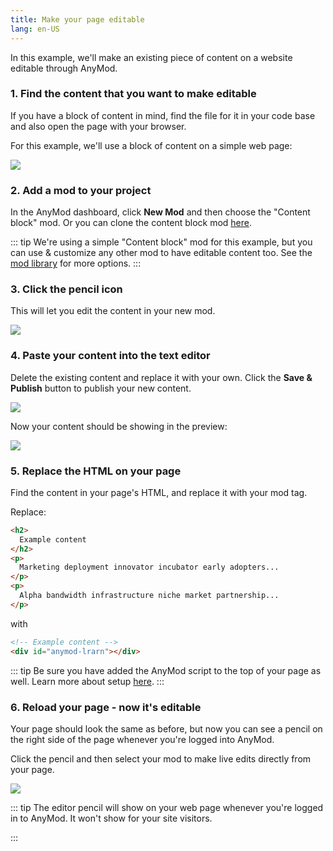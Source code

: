 ```yaml
---
title: Make your page editable
lang: en-US
---
```


In this example, we'll make an existing piece of content on a website editable through AnyMod.

### 1. Find the content that you want to make editable

If you have a block of content in mind, find the file for it in your code base and also open the page with your browser.

For this example, we'll use a block of content on a simple web page:

<img src="https://res.cloudinary.com/component/image/upload/c_scale,w_1200/v1534436338/editable-01_uhihft.png">

### 2. Add a mod to your project

In the AnyMod dashboard, click **New Mod** and then choose the "Content block" mod. Or you can clone the content block mod [here](https://anymod.com/mod/errba).

::: tip
We're using a simple "Content block" mod for this example, but you can use & customize any other mod to have editable content too. See the [mod library](https://anymod.com/library) for more options.
:::

### 3. Click the pencil icon

This will let you edit the content in your new mod.

<img src="https://res.cloudinary.com/component/image/upload/v1562704535/guide/examples/make-editable-3-edit.png">

### 4. Paste your content into the text editor

Delete the existing content and replace it with your own. Click the **Save & Publish** button to publish your new content.

<img src="https://res.cloudinary.com/component/image/upload/v1562704535/guide/examples/make-editable-4a-paste-content.png">

Now your content should be showing in the preview:

<img src="https://res.cloudinary.com/component/image/upload/v1562704535/guide/examples/make-editable-4b-preview.png">

### 5. Replace the HTML on your page

Find the content in your page's HTML, and replace it with your mod tag.

Replace:

```html
<h2>
  Example content
</h2>
<p>
  Marketing deployment innovator incubator early adopters...
</p>
<p>
  Alpha bandwidth infrastructure niche market partnership...
</p>
```

with

```html
<!-- Example content -->
<div id="anymod-lrarn"></div>
```

::: tip
Be sure you have added the AnyMod script to the top of your page as well. Learn more about setup [here](/examples/add-a-mod.html).
:::

### 6. Reload your page - now it's editable

Your page should look the same as before, but now you can see a pencil on the right side of the page whenever you're logged into AnyMod.

Click the pencil and then select your mod to make live edits directly from your page.

<img src="https://res.cloudinary.com/component/image/upload/c_scale,w_1200/v1534437796/editable-05_xtsof6.png">

::: tip
The editor pencil will show on your web page whenever you're logged in to AnyMod. It won't show for your site visitors.

<!-- To allow others to make edits, you can either add them to the project on AnyMod, or you can [create a draft](/examples/create-a-draft.html) and send them the link to make edits. -->
:::